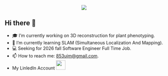 <p align="center">
<img src="https://media2.giphy.com/media/v1.Y2lkPTc5MGI3NjExNGhhdzA5Y3IyazhldDdkNXJpMDQ5cGJ2YWU4b3h3c3BqbHl0N2gzdiZlcD12MV9pbnRlcm5hbF9naWZfYnlfaWQmY3Q9Zw/fhH2o6SHOjOtphR3DR/giphy.gif">
</p>

## Hi there 👋

- 🎓 I’m currently working on 3D reconstruction for plant phenotyping.
- 🤖 I’m currently learning SLAM (Simultaneous Localization And Mapping).
- 💻 Seeking for 2026 fall Software Engineer Full Time Job.
- 📫 How to reach me: 853ujm@gmail.com.
- My LinledIn Account <a href="https://www.linkedin.com/in/andrewchen36"><img height="30" src="https://github.com/WaylonWalker/WaylonWalker/blob/main/icon/linkedin.png?raw=true"></a>
